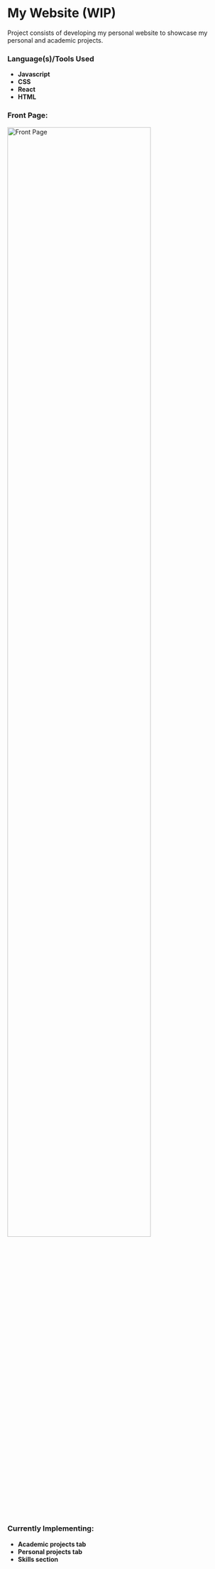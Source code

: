 <h1>My Website (WIP) </h1>

Project consists of developing my personal website to showcase my personal and academic projects. 
<br />

<h3>Language(s)/Tools Used</h3>

- <b>Javascript</b> 
- <b>CSS</b> 
- <b>React</b> 
- <b>HTML</b> 

<h3>Front Page:</h3>

<img src="https://i.imgur.com/Axo1WXa.png" height="80%" width="80%" alt="Front Page"/>

<h3>Currently Implementing:</h3>

- <b>Academic projects tab</b> 
- <b>Personal projects tab</b> 
- <b>Skills section</b> 



